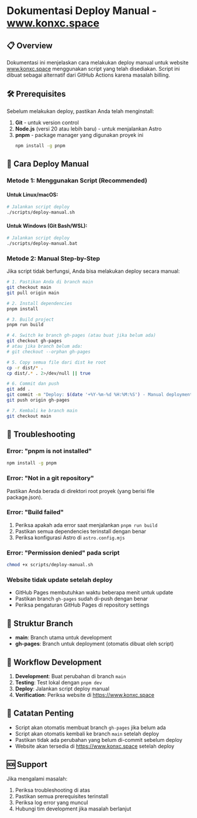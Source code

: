 # Dokumentasi Deploy Manual - www.konxc.space

## 📋 Overview

Dokumentasi ini menjelaskan cara melakukan deploy manual untuk website www.konxc.space menggunakan script yang telah disediakan. Script ini dibuat sebagai alternatif dari GitHub Actions karena masalah billing.

## 🛠️ Prerequisites

Sebelum melakukan deploy, pastikan Anda telah menginstall:

1. **Git** - untuk version control
2. **Node.js** (versi 20 atau lebih baru) - untuk menjalankan Astro
3. **pnpm** - package manager yang digunakan proyek ini
   ```bash
   npm install -g pnpm
   ```

## 🚀 Cara Deploy Manual

### Metode 1: Menggunakan Script (Recommended)

#### Untuk Linux/macOS:
```bash
# Jalankan script deploy
./scripts/deploy-manual.sh
```

#### Untuk Windows (Git Bash/WSL):
```bash
# Jalankan script deploy
./scripts/deploy-manual.bat
```

### Metode 2: Manual Step-by-Step

Jika script tidak berfungsi, Anda bisa melakukan deploy secara manual:

```bash
# 1. Pastikan Anda di branch main
git checkout main
git pull origin main

# 2. Install dependencies
pnpm install

# 3. Build project
pnpm run build

# 4. Switch ke branch gh-pages (atau buat jika belum ada)
git checkout gh-pages
# atau jika branch belum ada:
# git checkout --orphan gh-pages

# 5. Copy semua file dari dist ke root
cp -r dist/* .
cp dist/.* . 2>/dev/null || true

# 6. Commit dan push
git add .
git commit -m "Deploy: $(date '+%Y-%m-%d %H:%M:%S') - Manual deployment"
git push origin gh-pages

# 7. Kembali ke branch main
git checkout main
```

## 🔧 Troubleshooting

### Error: "pnpm is not installed"
```bash
npm install -g pnpm
```

### Error: "Not in a git repository"
Pastikan Anda berada di direktori root proyek (yang berisi file package.json).

### Error: "Build failed"
1. Periksa apakah ada error saat menjalankan `pnpm run build`
2. Pastikan semua dependencies terinstall dengan benar
3. Periksa konfigurasi Astro di `astro.config.mjs`

### Error: "Permission denied" pada script
```bash
chmod +x scripts/deploy-manual.sh
```

### Website tidak update setelah deploy
- GitHub Pages membutuhkan waktu beberapa menit untuk update
- Pastikan branch `gh-pages` sudah di-push dengan benar
- Periksa pengaturan GitHub Pages di repository settings

## 📁 Struktur Branch

- **main**: Branch utama untuk development
- **gh-pages**: Branch untuk deployment (otomatis dibuat oleh script)

## 🔄 Workflow Development

1. **Development**: Buat perubahan di branch `main`
2. **Testing**: Test lokal dengan `pnpm dev`
3. **Deploy**: Jalankan script deploy manual
4. **Verification**: Periksa website di https://www.konxc.space

## 📝 Catatan Penting

- Script akan otomatis membuat branch `gh-pages` jika belum ada
- Script akan otomatis kembali ke branch `main` setelah deploy
- Pastikan tidak ada perubahan yang belum di-commit sebelum deploy
- Website akan tersedia di https://www.konxc.space setelah deploy

## 🆘 Support

Jika mengalami masalah:
1. Periksa troubleshooting di atas
2. Pastikan semua prerequisites terinstall
3. Periksa log error yang muncul
4. Hubungi tim development jika masalah berlanjut
